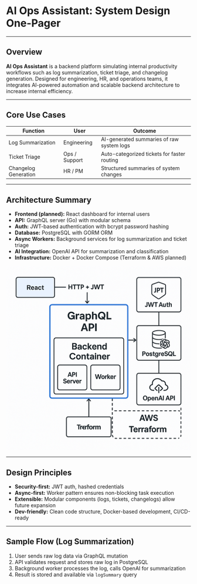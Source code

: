 
# AI Ops Assistant: System Design One-Pager

---

## Overview

**AI Ops Assistant** is a backend platform simulating internal productivity workflows such as log summarization, ticket triage, and changelog generation. Designed for engineering, HR, and operations teams, it integrates AI-powered automation and scalable backend architecture to increase internal efficiency.

---

## Core Use Cases

| Function             | User          | Outcome                                  |
|----------------------|---------------|------------------------------------------|
| Log Summarization    | Engineering   | AI-generated summaries of raw system logs |
| Ticket Triage        | Ops / Support | Auto-categorized tickets for faster routing |
| Changelog Generation | HR / PM       | Structured summaries of system changes    |

---

## Architecture Summary

- **Frontend (planned):** React dashboard for internal users  
- **API:** GraphQL server (Go) with modular schema  
- **Auth:** JWT-based authentication with bcrypt password hashing  
- **Database:** PostgreSQL with GORM ORM  
- **Async Workers:** Background services for log summarization and ticket triage  
- **AI Integration:** OpenAI API for summarization and classification  
- **Infrastructure:** Docker + Docker Compose (Terraform & AWS planned)

![Architecture Diagram](architecture_diagram.png)

---

## Design Principles

- **Security-first:** JWT auth, hashed credentials  
- **Async-first:** Worker pattern ensures non-blocking task execution  
- **Extensible:** Modular components (logs, tickets, changelogs) allow future expansion  
- **Dev-friendly:** Clean code structure, Docker-based development, CI/CD-ready

---

## Sample Flow (Log Summarization)

1. User sends raw log data via GraphQL mutation  
2. API validates request and stores raw log in PostgreSQL  
3. Background worker processes the log, calls OpenAI for summarization  
4. Result is stored and available via `logSummary` query
